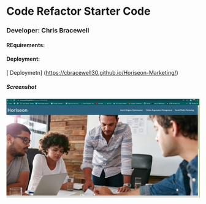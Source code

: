 # Code Refactor Starter Code

### Developer: Chris Bracewell


#### REquirements:



#### Deployment:
[ Deploymetn] (https://cbracewell30.github.io/Horiseon-Marketing/)


##### Screenshot
![screenshot](https://github.com/Cbracewell30/Horiseon-Marketing/blob/main/Screenshot%20.jpg)